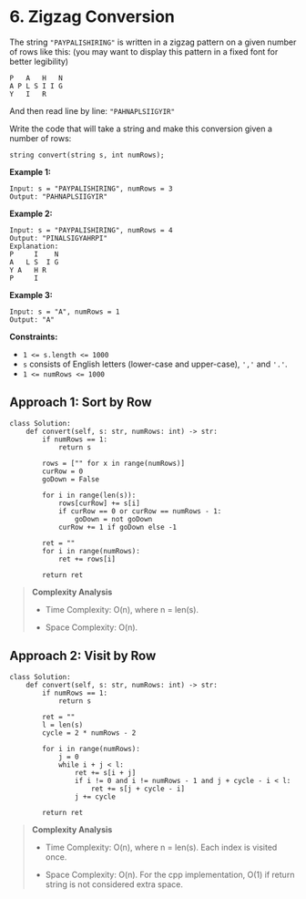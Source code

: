 # 6. Zigzag Conversion

The string `"PAYPALISHIRING"` is written in a zigzag pattern on a given number of rows like this: (you may want to display this pattern in a fixed font for better legibility)

```
P   A   H   N
A P L S I I G
Y   I   R
```

And then read line by line: `"PAHNAPLSIIGYIR"`

Write the code that will take a string and make this conversion given a number of rows:

```
string convert(string s, int numRows);
```

**Example 1:**
```
Input: s = "PAYPALISHIRING", numRows = 3
Output: "PAHNAPLSIIGYIR"
```

**Example 2:**
```
Input: s = "PAYPALISHIRING", numRows = 4
Output: "PINALSIGYAHRPI"
Explanation:
P     I    N
A   L S  I G
Y A   H R
P     I
```

**Example 3:**
```
Input: s = "A", numRows = 1
Output: "A"
```

**Constraints:**

- `1 <= s.length <= 1000`
- `s` consists of English letters (lower-case and upper-case), `','` and `'.'`.
- `1 <= numRows <= 1000`


## Approach 1: Sort by Row

```python3
class Solution:
    def convert(self, s: str, numRows: int) -> str:
        if numRows == 1:
            return s
        
        rows = ["" for x in range(numRows)]
        curRow = 0
        goDown = False
        
        for i in range(len(s)):
            rows[curRow] += s[i]
            if curRow == 0 or curRow == numRows - 1:
                goDown = not goDown
            curRow += 1 if goDown else -1
        
        ret = ""
        for i in range(numRows):
            ret += rows[i]
            
        return ret
```

> **Complexity Analysis**
>
> - Time Complexity: O(n), where n = len(s).
>
> - Space Complexity: O(n).


## Approach 2: Visit by Row

```python3
class Solution:
    def convert(self, s: str, numRows: int) -> str:
        if numRows == 1:
            return s
        
        ret = ""
        l = len(s)
        cycle = 2 * numRows - 2
        
        for i in range(numRows):
            j = 0
            while i + j < l:
                ret += s[i + j]
                if i != 0 and i != numRows - 1 and j + cycle - i < l:
                    ret += s[j + cycle - i]
                j += cycle
                
        return ret
```

> **Complexity Analysis**
>
> - Time Complexity: O(n), where n = len(s). Each index is visited once.
>
> - Space Complexity: O(n). For the cpp implementation, O(1) if return string is not considered extra space.
